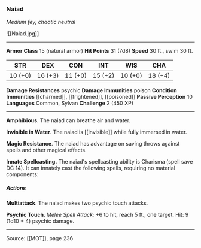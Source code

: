 ### Naiad
_Medium fey, chaotic neutral_

![[Naiad.jpg]]




---

**Armor Class** 15 (natural armor)
**Hit Points** 31 (7d8)
**Speed** 30 ft., swim 30 ft.

| STR     | DEX     | CON     | INT     | WIS     | CHA     |
|---------|---------|---------|---------|---------|---------|
| 10 (+0) | 16 (+3) | 11 (+0) | 15 (+2) | 10 (+0) | 18 (+4) |

**Damage Resistances** psychic
**Damage Immunities** poison
**Condition Immunities** [[charmed]], [[frightened]], [[poisoned]]
**Passive Perception** 10
**Languages** Common, Sylvan
**Challenge** 2 (450 XP)

---

**Amphibious**. The naiad can breathe air and water.

**Invisible in Water**. The naiad is [[invisible]] while fully immersed in water.

**Magic Resistance**. The naiad has advantage on saving throws against spells and other magical effects.

**Innate Spellcasting.** The naiad's spellcasting ability is Charisma (spell save DC 14). It can innately cast the following spells, requiring no material components:

##### Actions
**Multiattack**. The naiad makes two psychic touch attacks.

**Psychic Touch**. _Melee Spell Attack:_ +6 to hit, reach 5 ft., one target. Hit: 9 (1d10 + 4) psychic damage.


---

Source: [[MOT]], page 236